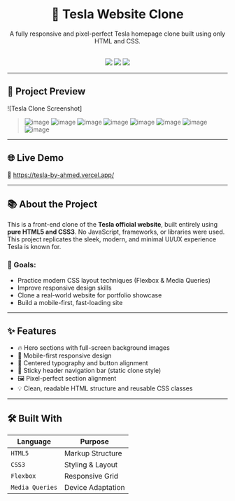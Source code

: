 <h1 align="center">🚗 Tesla Website Clone</h1>
<p align="center">
  A fully responsive and pixel-perfect Tesla homepage clone built using only HTML and CSS.
  <br><br>
 <p align="center">
  <img src="https://img.shields.io/badge/Responsive%20Design-%E2%9C%85-28a745?style=for-the-badge&logo=css3&logoColor=white" />
  <img src="https://img.shields.io/badge/Mobile%20Friendly-100%25-007BFF?style=for-the-badge&logo=googlechrome&logoColor=white" />
  <img src="https://img.shields.io/badge/Built%20With-HTML5%20%26%20CSS3-FF5722?style=for-the-badge&logo=html5&logoColor=white" />
</p>

---

## 📸 Project Preview

![Tesla Clone Screenshot]

> ![image](https://github.com/user-attachments/assets/1143f6f1-9f17-44e7-a2a0-ede0f1ea3e05)
> ![image](https://github.com/user-attachments/assets/e63f601a-3f4f-4ff6-84df-19019e4801ce)
> ![image](https://github.com/user-attachments/assets/1d316daa-2ef9-4c53-920c-e8bde59bfdc7)
> ![image](https://github.com/user-attachments/assets/fb8b4b8d-17fa-4246-bdc8-c91f55796ef2)
> ![image](https://github.com/user-attachments/assets/670c4853-4ce3-4c14-8dd3-4241cbb81eeb)
> ![image](https://github.com/user-attachments/assets/eb7fe0c5-d58e-4652-8197-ed70b7cbc548)
> ![image](https://github.com/user-attachments/assets/93d06a91-24b5-4bae-9212-6ba77764412d)
> ![image](https://github.com/user-attachments/assets/b8962d45-d01a-4554-868b-afb42c51e83b)

---

## 🌐 Live Demo

🚀 https://tesla-by-ahmed.vercel.app/

---

## 📚 About the Project

This is a front-end clone of the **Tesla official website**, built entirely using **pure HTML5 and CSS3**. No JavaScript, frameworks, or libraries were used. This project replicates the sleek, modern, and minimal UI/UX experience Tesla is known for.

### 🎯 Goals:
- Practice modern CSS layout techniques (Flexbox & Media Queries)
- Improve responsive design skills
- Clone a real-world website for portfolio showcase
- Build a mobile-first, fast-loading site

---

## ✨ Features

- 🔥 Hero sections with full-screen background images
- 📱 Mobile-first responsive design
- 🎯 Centered typography and button alignment
- 🧭 Sticky header navigation bar (static clone style)
- 🖼️ Pixel-perfect section alignment
- 💡 Clean, readable HTML structure and reusable CSS classes

---

## 🛠️ Built With

| Language | Purpose            |
|----------|--------------------|
| `HTML5`  | Markup Structure   |
| `CSS3`   | Styling & Layout   |
| `Flexbox` | Responsive Grid   |
| `Media Queries` | Device Adaptation |

